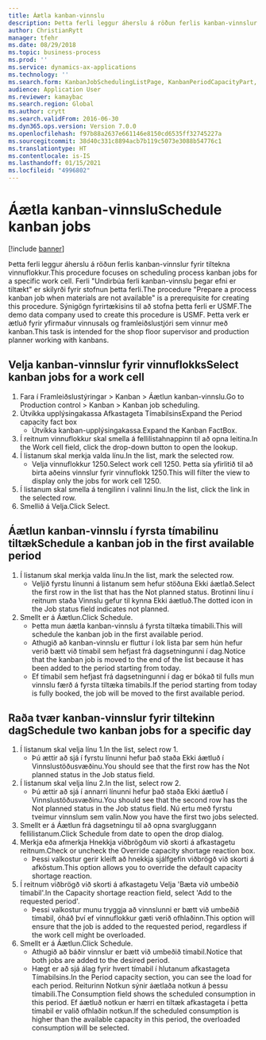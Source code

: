```yaml
---
title: Áætla kanban-vinnslu
description: Þetta ferli leggur áherslu á röðun ferlis kanban-vinnslur fyrir tiltekna vinnuflokkur.
author: ChristianRytt
manager: tfehr
ms.date: 08/29/2018
ms.topic: business-process
ms.prod: ''
ms.service: dynamics-ax-applications
ms.technology: ''
ms.search.form: KanbanJobSchedulingListPage, KanbanPeriodCapacityPart, SysLookupMultiSelectGrid, KanbanBoardScheduleJobForward
audience: Application User
ms.reviewer: kamaybac
ms.search.region: Global
ms.author: crytt
ms.search.validFrom: 2016-06-30
ms.dyn365.ops.version: Version 7.0.0
ms.openlocfilehash: f97b88a2637e661146e8150cd6535ff32745227a
ms.sourcegitcommit: 38d40c331c8894acb7b119c5073e3088b54776c1
ms.translationtype: HT
ms.contentlocale: is-IS
ms.lasthandoff: 01/15/2021
ms.locfileid: "4996802"
---
```

# <a name="schedule-kanban-jobs"></a><span data-ttu-id="57ae7-103">Áætla kanban-vinnslu</span><span class="sxs-lookup"><span data-stu-id="57ae7-103">Schedule kanban jobs</span></span>

[!include [banner](../../includes/banner.md)]

<span data-ttu-id="57ae7-104">Þetta ferli leggur áherslu á röðun ferlis kanban-vinnslur fyrir tiltekna vinnuflokkur.</span><span class="sxs-lookup"><span data-stu-id="57ae7-104">This procedure focuses on scheduling process kanban jobs for a specific work cell.</span></span> <span data-ttu-id="57ae7-105">Ferli "Undirbúa ferli kanban-vinnslu þegar efni er tiltækt" er skilyrði fyrir stofnun þetta ferli.</span><span class="sxs-lookup"><span data-stu-id="57ae7-105">The procedure "Prepare a process kanban job when materials are not available" is a prerequisite for creating this procedure.</span></span> <span data-ttu-id="57ae7-106">Sýnigögn fyrirtækisins til að stofna þetta ferli er USMF.</span><span class="sxs-lookup"><span data-stu-id="57ae7-106">The demo data company used to create this procedure is USMF.</span></span> <span data-ttu-id="57ae7-107">Þetta verk er ætluð fyrir yfirmaður vinnusals og framleiðslustjóri sem vinnur með kanban.</span><span class="sxs-lookup"><span data-stu-id="57ae7-107">This task is intended for the shop floor supervisor and production planner working with kanbans.</span></span>


## <a name="select-kanban-jobs-for-a-work-cell"></a><span data-ttu-id="57ae7-108">Velja kanban-vinnslur fyrir vinnuflokks</span><span class="sxs-lookup"><span data-stu-id="57ae7-108">Select kanban jobs for a work cell</span></span>
1. <span data-ttu-id="57ae7-109">Fara í Framleiðslustýringar > Kanban > Áætlun kanban-vinnslu.</span><span class="sxs-lookup"><span data-stu-id="57ae7-109">Go to Production control > Kanban > Kanban job scheduling.</span></span>
2. <span data-ttu-id="57ae7-110">Útvíkka upplýsingakassa Afkastageta Tímabilsins</span><span class="sxs-lookup"><span data-stu-id="57ae7-110">Expand the Period capacity fact box</span></span>
    * <span data-ttu-id="57ae7-111">Útvíkka kanban-upplýsingakassa.</span><span class="sxs-lookup"><span data-stu-id="57ae7-111">Expand the Kanban FactBox.</span></span>  
3. <span data-ttu-id="57ae7-112">Í reitnum vinnuflokkur skal smella á fellilistahnappinn til að opna leitina.</span><span class="sxs-lookup"><span data-stu-id="57ae7-112">In the Work cell field, click the drop-down button to open the lookup.</span></span>
4. <span data-ttu-id="57ae7-113">Í listanum skal merkja valda línu.</span><span class="sxs-lookup"><span data-stu-id="57ae7-113">In the list, mark the selected row.</span></span>
    * <span data-ttu-id="57ae7-114">Velja vinnuflokkur 1250.</span><span class="sxs-lookup"><span data-stu-id="57ae7-114">Select work cell 1250.</span></span> <span data-ttu-id="57ae7-115">Þetta sía yfirlitið til að birta aðeins vinnslur fyrir vinnuflokk 1250.</span><span class="sxs-lookup"><span data-stu-id="57ae7-115">This will filter the view to display only the jobs for work cell 1250.</span></span>  
5. <span data-ttu-id="57ae7-116">Í listanum skal smella á tengilinn í valinni línu.</span><span class="sxs-lookup"><span data-stu-id="57ae7-116">In the list, click the link in the selected row.</span></span>
6. <span data-ttu-id="57ae7-117">Smellið á Velja.</span><span class="sxs-lookup"><span data-stu-id="57ae7-117">Click Select.</span></span>

## <a name="schedule-a-kanban-job-in-the-first-available-period"></a><span data-ttu-id="57ae7-118">Áætlun kanban-vinnslu í fyrsta tímabilinu tiltæk</span><span class="sxs-lookup"><span data-stu-id="57ae7-118">Schedule a kanban job in the first available period</span></span>
1. <span data-ttu-id="57ae7-119">Í listanum skal merkja valda línu.</span><span class="sxs-lookup"><span data-stu-id="57ae7-119">In the list, mark the selected row.</span></span>
    * <span data-ttu-id="57ae7-120">Veljið fyrstu línunni á listanum sem hefur stöðuna Ekki áætlað.</span><span class="sxs-lookup"><span data-stu-id="57ae7-120">Select the first row in the list that has the Not planned status.</span></span> <span data-ttu-id="57ae7-121">Brotinni línu í reitnum staða Vinnslu gefur til kynna Ekki áætluð.</span><span class="sxs-lookup"><span data-stu-id="57ae7-121">The dotted icon in the Job status field indicates not planned.</span></span>  
2. <span data-ttu-id="57ae7-122">Smellt er á Áætlun.</span><span class="sxs-lookup"><span data-stu-id="57ae7-122">Click Schedule.</span></span>
    * <span data-ttu-id="57ae7-123">Þetta mun áætla kanban-vinnslu á fyrsta tiltæka tímabili.</span><span class="sxs-lookup"><span data-stu-id="57ae7-123">This will schedule the kanban job in the first available period.</span></span>  
    * <span data-ttu-id="57ae7-124">Athugið að kanban-vinnslu er fluttur í lok lista þar sem hún hefur verið bætt við tímabil sem hefjast frá dagsetningunni í dag.</span><span class="sxs-lookup"><span data-stu-id="57ae7-124">Notice that the kanban job is moved to the end of the list because it has been added to the period starting from today.</span></span>  
    * <span data-ttu-id="57ae7-125">Ef tímabil sem hefjast frá dagsetningunni í dag er bókað til fulls mun vinnslu færð á fyrsta tiltæka tímabils.</span><span class="sxs-lookup"><span data-stu-id="57ae7-125">If the period starting from today is fully booked, the job will be moved to the first available period.</span></span>  

## <a name="schedule-two-kanban-jobs-for-a-specific-day"></a><span data-ttu-id="57ae7-126">Raða tvær kanban-vinnslur fyrir tiltekinn dag</span><span class="sxs-lookup"><span data-stu-id="57ae7-126">Schedule two kanban jobs for a specific day</span></span>
1. <span data-ttu-id="57ae7-127">Í listanum skal velja línu 1.</span><span class="sxs-lookup"><span data-stu-id="57ae7-127">In the list, select row 1.</span></span>
    * <span data-ttu-id="57ae7-128">Þú ættir að sjá í fyrstu línunni hefur það staða Ekki áætluð í Vinnslustöðusvæðinu.</span><span class="sxs-lookup"><span data-stu-id="57ae7-128">You should see that the first row has the Not planned status in the Job status field.</span></span>  
2. <span data-ttu-id="57ae7-129">Í listanum skal velja línu 2.</span><span class="sxs-lookup"><span data-stu-id="57ae7-129">In the list, select row 2.</span></span>
    * <span data-ttu-id="57ae7-130">Þú ættir að sjá í annarri línunni hefur það staða Ekki áætluð í Vinnslustöðusvæðinu.</span><span class="sxs-lookup"><span data-stu-id="57ae7-130">You should see that the second row has the Not planned status in the Job status field.</span></span> <span data-ttu-id="57ae7-131">Nú ertu með fyrstu tveimur vinnslum sem valin.</span><span class="sxs-lookup"><span data-stu-id="57ae7-131">Now you have the first two jobs selected.</span></span>  
3. <span data-ttu-id="57ae7-132">Smellt er á Áætlun frá dagsetningu til að opna svargluggann fellilistanum.</span><span class="sxs-lookup"><span data-stu-id="57ae7-132">Click Schedule from date to open the drop dialog.</span></span>
4. <span data-ttu-id="57ae7-133">Merkja eða afmerkja Hnekkja viðbrögðum við skorti á afkastagetu reitnum.</span><span class="sxs-lookup"><span data-stu-id="57ae7-133">Check or uncheck the Override capacity shortage reaction box.</span></span>
    * <span data-ttu-id="57ae7-134">Þessi valkostur gerir kleift að hnekkja sjálfgefin viðbrögð við skorti á afköstum.</span><span class="sxs-lookup"><span data-stu-id="57ae7-134">This option allows you to override the default capacity shortage reaction.</span></span>  
5. <span data-ttu-id="57ae7-135">Í reitnum viðbrögð við skorti á afkastagetu Velja 'Bæta við umbeðið tímabil'.</span><span class="sxs-lookup"><span data-stu-id="57ae7-135">In the Capacity shortage reaction field, select 'Add to the requested period'.</span></span>
    * <span data-ttu-id="57ae7-136">Þessi valkostur munu tryggja að vinnslunni er bætt við umbeðið tímabil, óháð því ef vinnuflokkur gæti verið ofhlaðinn.</span><span class="sxs-lookup"><span data-stu-id="57ae7-136">This option will ensure that the job is added to the requested period, regardless if the work cell might be overloaded.</span></span>  
6. <span data-ttu-id="57ae7-137">Smellt er á Áætlun.</span><span class="sxs-lookup"><span data-stu-id="57ae7-137">Click Schedule.</span></span>
    * <span data-ttu-id="57ae7-138">Athugið að báðir vinnslur er bætt við umbeðið tímabil.</span><span class="sxs-lookup"><span data-stu-id="57ae7-138">Notice that both jobs are added to the desired period.</span></span>  
    * <span data-ttu-id="57ae7-139">Hægt er að sjá álag fyrir hvert tímabil í hlutanum afkastageta Tímabilsins.</span><span class="sxs-lookup"><span data-stu-id="57ae7-139">In the Period capacity section, you can see the load for each period.</span></span> <span data-ttu-id="57ae7-140">Reiturinn Notkun sýnir áætlaða notkun á þessu tímabili.</span><span class="sxs-lookup"><span data-stu-id="57ae7-140">The Consumption field shows the scheduled consumption in this period.</span></span> <span data-ttu-id="57ae7-141">Ef áætluð notkun er hærri en tiltæk afkastageta í þetta tímabil er valið ofhlaðin notkun.</span><span class="sxs-lookup"><span data-stu-id="57ae7-141">If the scheduled consumption is higher than the available capacity in this period, the overloaded consumption will be selected.</span></span>  


